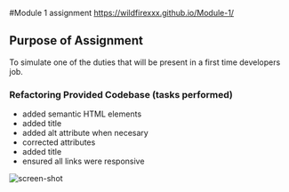 #Module 1 assignment
https://wildfirexxx.github.io/Module-1/

## Purpose of Assignment
To simulate one of the duties that will be present in a first time developers job.


### Refactoring Provided Codebase (tasks performed)

- added semantic HTML elements
- added title
- added alt attribute when necesary
- corrected attributes
- added title
- ensured all links were responsive

![screen-shot](https://user-images.githubusercontent.com/38259586/154874628-647a9bdf-e0f1-4599-a724-0c2b7493ceda.png)
